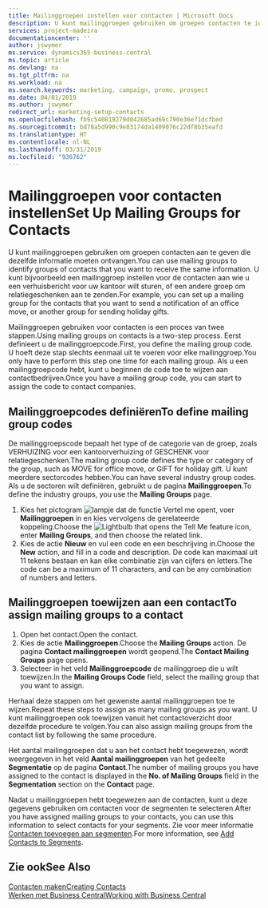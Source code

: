 ```yaml
---
title: Mailinggroepen instellen voor contacten | Microsoft Docs
description: U kunt mailinggroepen gebruiken om groepen contacten te identificeren die u dezelfde informatie wilt sturen, bijvoorbeeld voor een marketingcampagne of promotie.
services: project-madeira
documentationcenter: ''
author: jswymer
ms.service: dynamics365-business-central
ms.topic: article
ms.devlang: na
ms.tgt_pltfrm: na
ms.workload: na
ms.search.keywords: marketing, campaign, promo, prospect
ms.date: 04/01/2019
ms.author: jswymer
redirect_url: marketing-setup-contacts
ms.openlocfilehash: fb9c540819279d042685ad69c790e36e71dcfbed
ms.sourcegitcommit: bd78a5d990c9e83174da1409076c22df8b35eafd
ms.translationtype: HT
ms.contentlocale: nl-NL
ms.lasthandoff: 03/31/2019
ms.locfileid: "936762"
---
```

# <a name="set-up-mailing-groups-for-contacts"></a><span data-ttu-id="afe49-103">Mailinggroepen voor contacten instellen</span><span class="sxs-lookup"><span data-stu-id="afe49-103">Set Up Mailing Groups for Contacts</span></span>
<span data-ttu-id="afe49-104">U kunt mailinggroepen gebruiken om groepen contacten aan te geven die dezelfde informatie moeten ontvangen.</span><span class="sxs-lookup"><span data-stu-id="afe49-104">You can use mailing groups to identify groups of contacts that you want to receive the same information.</span></span> <span data-ttu-id="afe49-105">U kunt bijvoorbeeld een mailinggroep instellen voor de contacten aan wie u een verhuisbericht voor uw kantoor wilt sturen, of een andere groep om relatiegeschenken aan te zenden.</span><span class="sxs-lookup"><span data-stu-id="afe49-105">For example, you can set up a mailing group for the contacts that you want to send a notification of an office move, or another group for sending holiday gifts.</span></span>

<span data-ttu-id="afe49-106">Mailinggroepen gebruiken voor contacten is een proces van twee stappen.</span><span class="sxs-lookup"><span data-stu-id="afe49-106">Using mailing groups on contacts is a two-step process.</span></span> <span data-ttu-id="afe49-107">Eerst definieert u de mailinggroepcode.</span><span class="sxs-lookup"><span data-stu-id="afe49-107">First, you define the mailing group code.</span></span> <span data-ttu-id="afe49-108">U hoeft deze stap slechts eenmaal uit te voeren voor elke mailinggroep.</span><span class="sxs-lookup"><span data-stu-id="afe49-108">You only have to perform this step one time for each mailing group.</span></span> <span data-ttu-id="afe49-109">Als u een mailinggroepcode hebt, kunt u beginnen de code toe te wijzen aan contactbedrijven.</span><span class="sxs-lookup"><span data-stu-id="afe49-109">Once you have a mailing group code, you can start to assign the code to contact companies.</span></span>

## <a name="to-define-mailing-group-codes"></a><span data-ttu-id="afe49-110">Mailinggroepcodes definiëren</span><span class="sxs-lookup"><span data-stu-id="afe49-110">To define mailing group codes</span></span>
<span data-ttu-id="afe49-111">De mailinggroepscode bepaalt het type of de categorie van de groep, zoals VERHUIZING voor een kantoorverhuizing of GESCHENK voor relatiegeschenken.</span><span class="sxs-lookup"><span data-stu-id="afe49-111">The mailing group code defines the type or category of the group, such as MOVE for office move, or GIFT for holiday gift.</span></span> <span data-ttu-id="afe49-112">U kunt meerdere sectorcodes hebben.</span><span class="sxs-lookup"><span data-stu-id="afe49-112">You can have several industry group codes.</span></span> <span data-ttu-id="afe49-113">Als u de sectoren wilt definiëren, gebruikt u de pagina **Mailinggroepen**.</span><span class="sxs-lookup"><span data-stu-id="afe49-113">To define the industry groups, you use the **Mailing Groups** page.</span></span>

1. <span data-ttu-id="afe49-114">Kies het pictogram ![lampje dat de functie Vertel me opent](media/ui-search/search_small.png "Vertel me wat u wilt doen"), voer **Mailinggroepen** in en kies vervolgens de gerelateerde koppeling.</span><span class="sxs-lookup"><span data-stu-id="afe49-114">Choose the ![Lightbulb that opens the Tell Me feature](media/ui-search/search_small.png "Tell me what you want to do") icon, enter **Mailing Groups**, and then choose the related link.</span></span>
2. <span data-ttu-id="afe49-115">Kies de actie **Nieuw** en vul een code en een beschrijving in.</span><span class="sxs-lookup"><span data-stu-id="afe49-115">Choose the **New** action, and fill in a code and description.</span></span> <span data-ttu-id="afe49-116">De code kan maximaal uit 11 tekens bestaan en kan elke combinatie zijn van cijfers en letters.</span><span class="sxs-lookup"><span data-stu-id="afe49-116">The code can be a maximum of 11 characters, and can be any combination of numbers and letters.</span></span>

## <a name="AssignMailGroupContact"></a> <span data-ttu-id="afe49-117">Mailinggroepen toewijzen aan een contact</span><span class="sxs-lookup"><span data-stu-id="afe49-117">To assign mailing groups to a contact</span></span>
1. <span data-ttu-id="afe49-118">Open het contact.</span><span class="sxs-lookup"><span data-stu-id="afe49-118">Open the contact.</span></span>
2. <span data-ttu-id="afe49-119">Kies de actie **Mailinggroepen**.</span><span class="sxs-lookup"><span data-stu-id="afe49-119">Choose the **Mailing Groups** action.</span></span> <span data-ttu-id="afe49-120">De pagina **Contact mailinggroepen** wordt geopend.</span><span class="sxs-lookup"><span data-stu-id="afe49-120">The **Contact Mailing Groups** page opens.</span></span>
3. <span data-ttu-id="afe49-121">Selecteer in het veld **Mailinggroepcode** de mailinggroep die u wilt toewijzen.</span><span class="sxs-lookup"><span data-stu-id="afe49-121">In the **Mailing Groups Code** field, select the mailing group that you want to assign.</span></span>

<span data-ttu-id="afe49-122">Herhaal deze stappen om het gewenste aantal mailinggroepen toe te wijzen.</span><span class="sxs-lookup"><span data-stu-id="afe49-122">Repeat these steps to assign as many mailing groups as you want.</span></span> <span data-ttu-id="afe49-123">U kunt mailinggroepen ook toewijzen vanuit het contactoverzicht door dezelfde procedure te volgen.</span><span class="sxs-lookup"><span data-stu-id="afe49-123">You can also assign mailing groups from the contact list by following the same procedure.</span></span>

<span data-ttu-id="afe49-124">Het aantal mailinggroepen dat u aan het contact hebt toegewezen, wordt weergegeven in het veld **Aantal mailinggroepen** van het gedeelte **Segmentatie** op de pagina **Contact**.</span><span class="sxs-lookup"><span data-stu-id="afe49-124">The number of mailing groups you have assigned to the contact is displayed in the **No. of Mailing Groups** field in the **Segmentation** section on the **Contact** page.</span></span>

<span data-ttu-id="afe49-125">Nadat u mailinggroepen hebt toegewezen aan de contacten, kunt u deze gegevens gebruiken om contacten voor de segmenten te selecteren.</span><span class="sxs-lookup"><span data-stu-id="afe49-125">After you have assigned mailing groups to your contacts, you can use this information to select contacts for your segments.</span></span> <span data-ttu-id="afe49-126">Zie voor meer informatie [Contacten toevoegen aan segmenten](marketing-add-contact-segment.md).</span><span class="sxs-lookup"><span data-stu-id="afe49-126">For more information, see [Add Contacts to Segments](marketing-add-contact-segment.md).</span></span>

## <a name="see-also"></a><span data-ttu-id="afe49-127">Zie ook</span><span class="sxs-lookup"><span data-stu-id="afe49-127">See Also</span></span>
[<span data-ttu-id="afe49-128">Contacten maken</span><span class="sxs-lookup"><span data-stu-id="afe49-128">Creating Contacts</span></span>](marketing-create-contact-companies.md)  
[<span data-ttu-id="afe49-129">Werken met Business Central</span><span class="sxs-lookup"><span data-stu-id="afe49-129">Working with Business Central</span></span>](ui-work-product.md)
